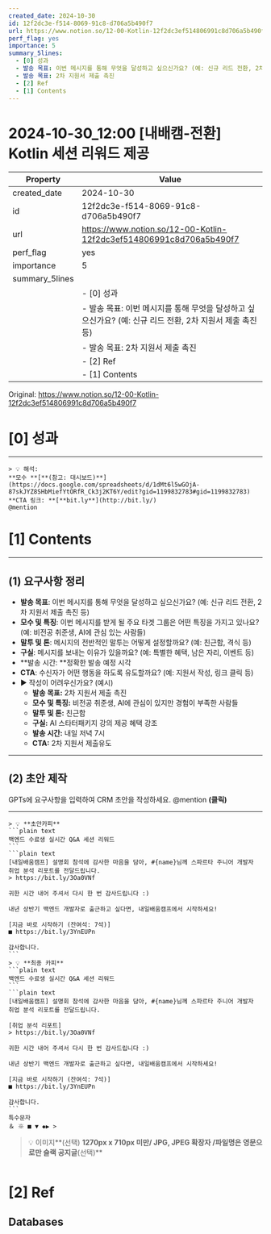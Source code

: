 ```yaml
---
created_date: 2024-10-30
id: 12f2dc3e-f514-8069-91c8-d706a5b490f7
url: https://www.notion.so/12-00-Kotlin-12f2dc3ef514806991c8d706a5b490f7
perf_flag: yes
importance: 5
summary_5lines:
  - [0] 성과
  - 발송 목표: 이번 메시지를 통해 무엇을 달성하고 싶으신가요? (예: 신규 리드 전환, 2차 지원서 제출 촉진 등)
  - 발송 목표: 2차 지원서 제출 촉진
  - [2] Ref
  - [1] Contents
---
```


# 2024-10-30_12:00 [내배캠-전환] Kotlin 세션 리워드 제공

| Property | Value |
| --- | --- |
| created_date | 2024-10-30 |
| id | 12f2dc3e-f514-8069-91c8-d706a5b490f7 |
| url | https://www.notion.so/12-00-Kotlin-12f2dc3ef514806991c8d706a5b490f7 |
| perf_flag | yes |
| importance | 5 |
| summary_5lines | |
|  | - [0] 성과 |
|  | - 발송 목표: 이번 메시지를 통해 무엇을 달성하고 싶으신가요? (예: 신규 리드 전환, 2차 지원서 제출 촉진 등) |
|  | - 발송 목표: 2차 지원서 제출 촉진 |
|  | - [2] Ref |
|  | - [1] Contents |

Original: https://www.notion.so/12-00-Kotlin-12f2dc3ef514806991c8d706a5b490f7

# [0] 성과

---
    > 💡 해석:
    **모수 **[**(참고: 대시보드)**](https://docs.google.com/spreadsheets/d/1dMt6l5wGOjA-87skJYZ8SHbMiefYtORfR_Ck3j2KT6Y/edit?gid=1199832783#gid=1199832783)
    **CTA 링크: **[**bit.ly**](http://bit.ly/)
    @mention

# [1] Contents

---

## **(1) 요구사항 정리**
- **발송 목표**: 이번 메시지를 통해 무엇을 달성하고 싶으신가요? (예: 신규 리드 전환, 2차 지원서 제출 촉진 등)
- **모수 및 특징**: 이번 메시지를 받게 될 주요 타겟 그룹은 어떤 특징을 가지고 있나요? (예: 비전공 취준생, AI에 관심 있는 사람들)
- **말투 및 톤**: 메시지의 전반적인 말투는 어떻게 설정할까요? (예: 친근함, 격식 등)
- **구실**: 메시지를 보내는 이유가 있을까요? (예: 특별한 혜택, 남은 자리, 이벤트 등)
- **발송 시간: **정확한 발송 예정 시각
- **CTA**: 수신자가 어떤 행동을 하도록 유도할까요? (예: 지원서 작성, 링크 클릭 등)
- ▶ 작성이 어려우신가요? (예시)
  - **발송 목표:** 2차 지원서 제출 촉진
  - **모수 및 특징:** 비전공 취준생, AI에 관심이 있지만 경험이 부족한 사람들
  - **말투 및 톤:** 친근함
  - **구실:** AI 스타터패키지 강의 제공 혜택 강조
  - **발송 시간:** 내일 저녁 7시
  - **CTA:** 2차 지원서 제출유도

---

## (2) 초안 제작
GPTs에 요구사항을 입력하여 CRM 초안을 작성하세요.
@mention **(클릭)**

---
    > 💡 **초안카피**
    ```plain text
    백엔드 수료생 실시간 Q&A 세션 리워드
    ```
    ```plain text
    [내일배움캠프] 설명회 참석에 감사한 마음을 담아, #{name}님께 스파르타 주니어 개발자 취업 분석 리포트를 전달드립니다.
    > https://bit.ly/3Oa0VNf
    
    귀한 시간 내어 주셔서 다시 한 번 감사드립니다 :)
    
    내년 상반기 백엔드 개발자로 출근하고 싶다면, 내일배움캠프에서 시작하세요!
    
    [지금 바로 시작하기 (잔여석: 7석)]
    ■ https://bit.ly/3YnEUPn
    
    감사합니다.
    ```
    > 💡 **최종 카피**
    ```plain text
    백엔드 수료생 실시간 Q&A 세션 리워드
    ```
    ```plain text
    [내일배움캠프] 설명회 참석에 감사한 마음을 담아, #{name}님께 스파르타 주니어 개발자 취업 분석 리포트를 전달드립니다.
    
    [취업 분석 리포트]
    > https://bit.ly/3Oa0VNf
    
    귀한 시간 내어 주셔서 다시 한 번 감사드립니다 :)
    
    내년 상반기 백엔드 개발자로 출근하고 싶다면, 내일배움캠프에서 시작하세요!
    
    [지금 바로 시작하기 (잔여석: 7석)]
    ■ https://bit.ly/3YnEUPn
    
    감사합니다.
    ```
    특수문자
    ＆ ※ ■ ▼ ◆▶ >
> 💡 이미지**(선택)  **1270px x 710px 미만/ JPG, JPEG 확장자 /파일명은 영문으로만
슬랙 공지글**(선택)**
```plain text

```

# [2] Ref

## Databases
